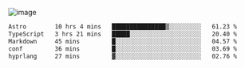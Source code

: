 ![image](https://github-profile-trophy.vercel.app/?username=CMOISDEAD&theme=oldie&row=1&no-frame=true&no-bg=true&margin-w=15&margin-h=15)
<!--START_SECTION:waka-->

```txt
Astro        10 hrs 4 mins   ███████████████▒░░░░░░░░░   61.23 %
TypeScript   3 hrs 21 mins   █████░░░░░░░░░░░░░░░░░░░░   20.40 %
Markdown     45 mins         █░░░░░░░░░░░░░░░░░░░░░░░░   04.57 %
conf         36 mins         █░░░░░░░░░░░░░░░░░░░░░░░░   03.69 %
hyprlang     27 mins         ▓░░░░░░░░░░░░░░░░░░░░░░░░   02.76 %
```

<!--END_SECTION:waka--> 
